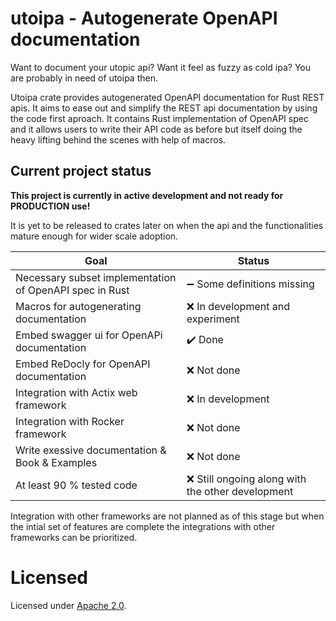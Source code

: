 # utoipa - Autogenerate OpenAPI documentation

Want to document your utopic api? Want it feel as fuzzy as cold ipa? You are probably in need of utoipa then.  

Utoipa crate provides autogenerated OpenAPI documentation for Rust REST apis. It aims to ease out and simplify the 
REST api documentation by using the code first aproach. It contains Rust implementation of OpenAPI spec and it allows 
users to write their API code as before but itself doing the heavy lifting behind the scenes with help of macros.

## Current project status

**This project is currently in active development and not ready for PRODUCTION use!** 

It is yet to be released to crates later on when the api and the functionalities mature enough for wider scale adoption. 

Goal|Status
-|-
Necessary subset implementation of OpenAPI spec in Rust| :heavy_minus_sign: Some definitions missing
Macros for autogenerating documentation | :x: In development and experiment
Embed swagger ui for OpenAPi documentation | :heavy_check_mark: Done
Embed ReDocly for OpenAPI documentation | :x: Not done 
Integration with Actix web framework | :x: In development
Integration with Rocker framework | :x: Not done
Write exessive documentation & Book & Examples | :x: Not done
At least 90 % tested code | :x: Still ongoing along with the other development

Integration with other frameworks are not planned as of this stage but when the intial set of features are complete
the integrations with other frameworks can be prioritized.

# Licensed

Licensed under [Apache 2.0](LICENSE).
